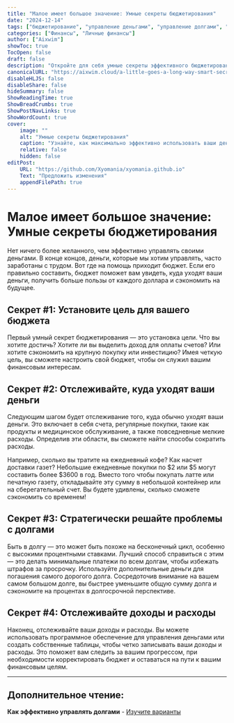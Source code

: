 ```yaml
---
title: "Малое имеет большое значение: Умные секреты бюджетирования"
date: "2024-12-14"
tags: ["бюджетирование", "управление деньгами", "управление долгами", "финансовое планирование"]
categories: ["Финансы", "Личные финансы"]
author: ["Aixwim"]
showToc: true
TocOpen: false
draft: false
description: "Откройте для себя умные секреты эффективного бюджетирования, управления долгами и отслеживания расходов для большего сбережения."
canonicalURL: "https://aixwim.cloud/a-little-goes-a-long-way-smart-secrets-to-budgeting"
disableHLJS: false
disableShare: false
hideSummary: false
ShowReadingTime: true
ShowBreadCrumbs: true
ShowPostNavLinks: true
ShowWordCount: true
cover:
    image: ""
    alt: "Умные секреты бюджетирования"
    caption: "Узнайте, как максимально эффективно использовать ваши деньги с помощью этих советов по бюджетированию."
    relative: false
    hidden: false
editPost:
    URL: "https://github.com/Xyomania/xyomania.github.io"
    Text: "Предложить изменения"
    appendFilePath: true
---
```


# Малое имеет большое значение: Умные секреты бюджетирования

Нет ничего более желанного, чем эффективно управлять своими деньгами. В конце концов, деньги, которые мы хотим управлять, часто заработаны с трудом. Вот где на помощь приходит бюджет. Если его правильно составить, бюджет поможет вам увидеть, куда уходят ваши деньги, получить больше пользы от каждого доллара и сэкономить на будущее.

## Секрет #1: Установите цель для вашего бюджета

Первый умный секрет бюджетирования — это установка цели. Что вы хотите достичь? Хотите ли вы выделить доход для оплаты счетов? Или хотите сэкономить на крупную покупку или инвестицию? Имея четкую цель, вы сможете настроить свой бюджет, чтобы он служил вашим финансовым интересам.

## Секрет #2: Отслеживайте, куда уходят ваши деньги

Следующим шагом будет отслеживание того, куда обычно уходят ваши деньги. Это включает в себя счета, регулярные покупки, такие как продукты и медицинское обслуживание, а также повседневные мелкие расходы. Определив эти области, вы сможете найти способы сократить расходы.

Например, сколько вы тратите на ежедневный кофе? Как насчет доставки газет? Небольшие ежедневные покупки по $2 или $5 могут составить более $3600 в год. Вместо того чтобы покупать латте или печатную газету, откладывайте эту сумму в небольшой контейнер или на сберегательный счет. Вы будете удивлены, сколько сможете сэкономить со временем!

## Секрет #3: Стратегически решайте проблемы с долгами

Быть в долгу — это может быть похоже на бесконечный цикл, особенно с высокими процентными ставками. Лучший способ справиться с этим — это делать минимальные платежи по всем долгам, чтобы избежать штрафов за просрочку. Используйте дополнительные деньги для погашения самого дорогого долга. Сосредоточив внимание на вашем самом большом долге, вы быстрее уменьшите общую сумму долга и сэкономите на процентах в долгосрочной перспективе.

## Секрет #4: Отслеживайте доходы и расходы

Наконец, отслеживайте ваши доходы и расходы. Вы можете использовать программное обеспечение для управления деньгами или создать собственные таблицы, чтобы четко записывать ваши доходы и расходы. Это поможет вам следить за вашим прогрессом, при необходимости корректировать бюджет и оставаться на пути к вашим финансовым целям.

---
## Дополнительное чтение:
**Как эффективно управлять долгами** - [Изучите варианты](https://www.daveramsey.com/blog/how-to-pay-off-debt)
